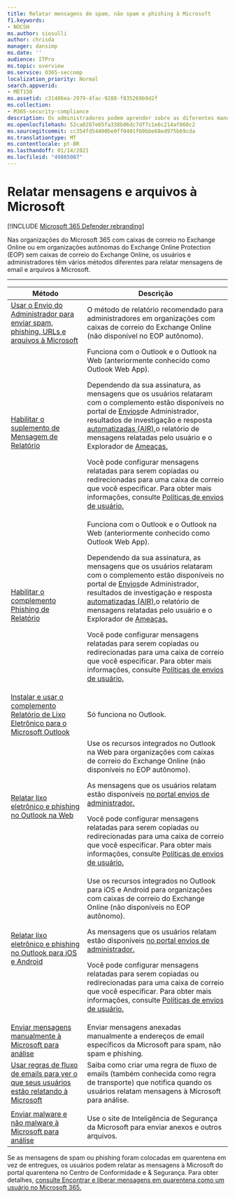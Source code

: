 ```yaml
---
title: Relatar mensagens de spam, não spam e phishing à Microsoft
f1.keywords:
- NOCSH
ms.author: siosulli
author: chrisda
manager: dansimp
ms.date: ''
audience: ITPro
ms.topic: overview
ms.service: O365-seccomp
localization_priority: Normal
search.appverid:
- MET150
ms.assetid: c31406ea-2979-4fac-9288-f835269b9d2f
ms.collection:
- M365-security-compliance
description: Os administradores podem aprender sobre as diferentes maneiras de relatar mensagens e arquivos bons e ruins à Microsoft para análise.
ms.openlocfilehash: 52ca0287e65fa338b06dc7df7c1e6c214af860c2
ms.sourcegitcommit: cc354fd54400be0ff0401f60bbe68ed975b69cda
ms.translationtype: MT
ms.contentlocale: pt-BR
ms.lasthandoff: 01/14/2021
ms.locfileid: "49865087"
---
```

# <a name="report-messages-and-files-to-microsoft"></a>Relatar mensagens e arquivos à Microsoft

[!INCLUDE [Microsoft 365 Defender rebranding](../includes/microsoft-defender-for-office.md)]

Nas organizações do Microsoft 365 com caixas de correio no Exchange Online ou em organizações autônomas do Exchange Online Protection (EOP) sem caixas de correio do Exchange Online, os usuários e administradores têm vários métodos diferentes para relatar mensagens de email e arquivos à Microsoft.

****

|Método|Descrição|
|---|---|
|[Usar o Envio do Administrador para enviar spam, phishing, URLs e arquivos à Microsoft](admin-submission.md)|O método de relatório recomendado para administradores em organizações com caixas de correio do Exchange Online (não disponível no EOP autônomo).|
|[Habilitar o suplemento de Mensagem de Relatório](enable-the-report-message-add-in.md)|Funciona com o Outlook e o Outlook na Web (anteriormente conhecido como Outlook Web App). <p> Dependendo da sua assinatura, as mensagens que os usuários relataram com o complemento estão disponíveis no portal [](view-email-security-reports.md#user-reported-messages-report)de [Envios](admin-submission.md)de Administrador, resultados de investigação e resposta [automatizadas (AIR),](air-view-investigation-results.md)o relatório de mensagens relatadas pelo usuário e o Explorador de [Ameaças.](threat-explorer-views.md#email--submissions) <p> Você pode configurar mensagens relatadas para serem copiadas ou redirecionadas para uma caixa de correio que você especificar. Para obter mais informações, consulte [Políticas de envios de usuário.](user-submission.md)
|[Habilitar o complemento Phishing de Relatório](enable-the-report-phish-add-in.md)|Funciona com o Outlook e o Outlook na Web (anteriormente conhecido como Outlook Web App). <p> Dependendo da sua assinatura, as mensagens que os usuários relataram com o complemento estão disponíveis no portal [](view-email-security-reports.md#user-reported-messages-report)de [Envios](admin-submission.md)de Administrador, resultados de investigação e resposta [automatizadas (AIR),](air-view-investigation-results.md)o relatório de mensagens relatadas pelo usuário e o Explorador de [Ameaças.](threat-explorer-views.md#email--submissions) <p> Você pode configurar mensagens relatadas para serem copiadas ou redirecionadas para uma caixa de correio que você especificar. Para obter mais informações, consulte [Políticas de envios de usuário.](user-submission.md)|
|[Instalar e usar o complemento Relatório de Lixo Eletrônico para o Microsoft Outlook](junk-email-reporting-add-in-for-microsoft-outlook.md)|Só funciona no Outlook.|
|[Relatar lixo eletrônico e phishing no Outlook na Web](report-junk-email-and-phishing-scams-in-outlook-on-the-web-eop.md)|Use os recursos integrados no Outlook na Web para organizações com caixas de correio do Exchange Online (não disponíveis no EOP autônomo). <p> As mensagens que os usuários relatam estão disponíveis [no portal envios de administrador.](admin-submission.md) <p> Você pode configurar mensagens relatadas para serem copiadas ou redirecionadas para uma caixa de correio que você especificar. Para obter mais informações, consulte [Políticas de envios de usuário.](user-submission.md)|
|[Relatar lixo eletrônico e phishing no Outlook para iOS e Android](report-junk-email-and-phishing-scams-in-outlook-for-iOS-and-Android.md)|Use os recursos integrados no Outlook para iOS e Android para organizações com caixas de correio do Exchange Online (não disponíveis no EOP autônomo). <p> As mensagens que os usuários relatam estão disponíveis [no portal envios de administrador.](admin-submission.md) <p> Você pode configurar mensagens relatadas para serem copiadas ou redirecionadas para uma caixa de correio que você especificar. Para obter mais informações, consulte [Políticas de envios de usuário.](user-submission.md)|
|[Enviar mensagens manualmente à Microsoft para análise](submit-spam-non-spam-and-phishing-scam-messages-to-microsoft-for-analysis.md)|Enviar mensagens anexadas manualmente a endereços de email específicos da Microsoft para spam, não spam e phishing.|
|[Usar regras de fluxo de emails para ver o que seus usuários estão relatando à Microsoft](use-mail-flow-rules-to-see-what-your-users-are-reporting-to-microsoft.md)|Saiba como criar uma regra de fluxo de emails (também conhecida como regra de transporte) que notifica quando os usuários relatam mensagens à Microsoft para análise.
|||
|[Enviar malware e não malware à Microsoft para análise](submitting-malware-and-non-malware-to-microsoft-for-analysis.md)|Use o site de Inteligência de Segurança da Microsoft para enviar anexos e outros arquivos.|

Se as mensagens de spam ou phishing foram colocadas em quarentena em vez de entregues, os usuários podem relatar as mensagens à Microsoft do portal quarentena no Centro de Conformidade e & Segurança. Para obter detalhes, [consulte Encontrar e liberar mensagens em quarentena como um usuário no Microsoft 365.](find-and-release-quarantined-messages-as-a-user.md)
